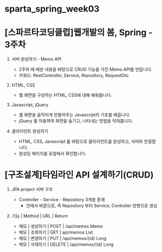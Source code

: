 # sparta_spring_week03

# [스파르타코딩클럽]웹개발의 봄, Spring - 3주차

1. 서버 완성하기 - Memo API
    - 2주차 때 배운 내용을 바탕으로 CRUD 기능을 가진 Memo API를 만듭니다.
    - 키워드: RestController, Service, Repository, RequestDto


2. HTML, CSS
    - 웹 화면을 구성하는 HTML, CSS에 대해 배워봅니다.


3. Javascript, jQuery
    - 웹 화면을 움직이게 만들어주는 Javascript의 기초를 배웁니다.
    - jQuery 를 이용하여 화면을 숨기고, 나타내는 방법을 익혀봅니다.


4. 클라이언트 완성하기
    - HTML, CSS, Javascript 를 바탕으로 클라이언트를 완성하고, 서버와 연결합니다.
    - 완성된 페이지를 로컬에서 확인합니다.


# [구조설계]타임라인 API 설계하기(CRUD)

1. JPA project 서버 구조
    - Controller - Service - Repository 3계층 존재
        - 안에서 바깥으로, 즉 Repository 부터 Service, Controller 방향으로 생성


2. 기능 | Method | URL | Return
    - 메모 | 생성하기 | POST | /api/memos Memo
    - 메모 | 조회하기 | GET | api/memos List<Memo>
    - 메모 | 변경하기 | PUT | /api/memos/{id} Long
    - 메모 | 삭제하기 | DELETE | /api/memos/{id} Long